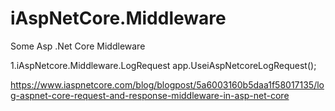 ﻿# iAspNetCore.Middleware
Some Asp .Net Core Middleware

1.iAspNetcore.Middleware.LogRequest
app.UseiAspNetcoreLogRequest();

https://www.iaspnetcore.com/blog/blogpost/5a6003160b5daa1f58017135/log-aspnet-core-request-and-response-middleware-in-asp-net-core